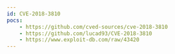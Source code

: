 ```yaml
---
id: CVE-2018-3810
pocs:
    - https://github.com/cved-sources/cve-2018-3810
    - https://github.com/lucad93/CVE-2018-3810
    - https://www.exploit-db.com/raw/43420
---
```


